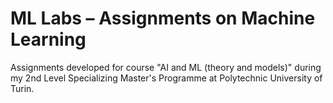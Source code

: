 # ML Labs – Assignments on Machine Learning
Assignments developed for course "AI and ML (theory and models)" during my 2nd Level Specializing Master's Programme at Polytechnic University of Turin.